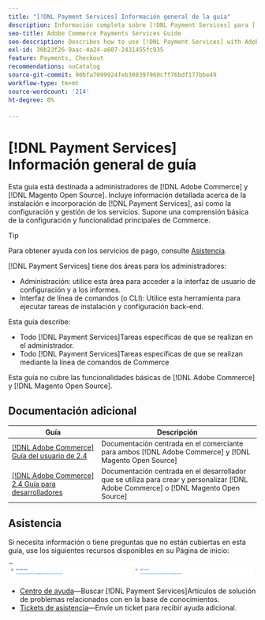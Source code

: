 ```yaml
---
title: "[!DNL Payment Services] Información general de la guía"
description: Información completa sobre [!DNL Payment Services] para [!DNL Adobe Commerce] y [!DNL Magento Open Source] administradores, incluida la instalación e incorporación
seo-title: Adobe Commerce Payments Services Guide
seo-description: Describes how to use [!DNL Payment Services] with Adobe Commerce or [!DNL Magento Open Source].
exl-id: 30b23f26-9aac-4a24-a607-2431455fc935
feature: Payments, Checkout
recommendations: noCatalog
source-git-commit: 90bfa7099924feb308397960cff76bdf177bbe49
workflow-type: tm+mt
source-wordcount: '214'
ht-degree: 0%

---
```


# [!DNL Payment Services] Información general de guía

Esta guía está destinada a administradores de [!DNL Adobe Commerce] y [!DNL Magento Open Source]. Incluye información detallada acerca de la instalación e incorporación de [!DNL Payment Services], así como la configuración y gestión de los servicios. Supone una comprensión básica de la configuración y funcionalidad principales de Commerce.

>[!TIP]
>
>Para obtener ayuda con los servicios de pago, consulte [Asistencia](#support).

[!DNL Payment Services] tiene dos áreas para los administradores:

* Administración: utilice esta área para acceder a la interfaz de usuario de configuración y a los informes.
* Interfaz de línea de comandos (o CLI): Utilice esta herramienta para ejecutar tareas de instalación y configuración back-end.

Esta guía describe:

* Todo [!DNL Payment Services]Tareas específicas de que se realizan en el administrador.
* Todo [!DNL Payment Services]Tareas específicas de que se realizan mediante la línea de comandos de Commerce

Esta guía no cubre las funcionalidades básicas de [!DNL Adobe Commerce] y [!DNL Magento Open Source].

## Documentación adicional

| Guía | Descripción |
|------ | ----------- |
| [[!DNL Adobe Commerce] Guía del usuario de 2.4](https://experienceleague.adobe.com/docs/commerce-admin/user-guides/home.html) | Documentación centrada en el comerciante para ambos [!DNL Adobe Commerce] y [!DNL Magento Open Source] |
| [[!DNL Adobe Commerce] 2.4 Guía para desarrolladores](https://developer.adobe.com/commerce/docs) | Documentación centrada en el desarrollador que se utiliza para crear y personalizar [!DNL Adobe Commerce] o [!DNL Magento Open Source] |

## Asistencia

Si necesita información o tiene preguntas que no están cubiertas en esta guía, use los siguientes recursos disponibles en su Página de inicio:

![Recursos de ayuda](assets/help-resources.png)

* [Centro de ayuda](https://experienceleague.adobe.com/docs/commerce-knowledge-base/kb/overview.html)—Buscar [!DNL Payment Services]Artículos de solución de problemas relacionados con en la base de conocimientos.
* [Tickets de asistencia](https://experienceleague.adobe.com/docs/commerce-knowledge-base/kb/help-center-guide/magento-help-center-user-guide.html#submit-ticket)—Envíe un ticket para recibir ayuda adicional.
